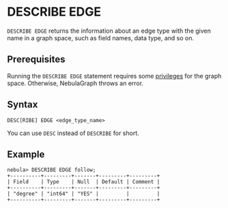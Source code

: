 # DESCRIBE EDGE

`DESCRIBE EDGE` returns the information about an edge type with the given name in a graph space, such as field names, data type, and so on.

## Prerequisites

Running the `DESCRIBE EDGE` statement requires some [privileges](../../7.data-security/1.authentication/3.role-list.md) for the graph space. Otherwise, NebulaGraph throws an error.

## Syntax

```ngql
DESC[RIBE] EDGE <edge_type_name>
```

You can use `DESC` instead of `DESCRIBE` for short.

## Example

```ngql
nebula> DESCRIBE EDGE follow;
+----------+---------+-------+---------+---------+
| Field    | Type    | Null  | Default | Comment |
+----------+---------+-------+---------+---------+
| "degree" | "int64" | "YES" |         |         |
+----------+---------+-------+---------+---------+
```
